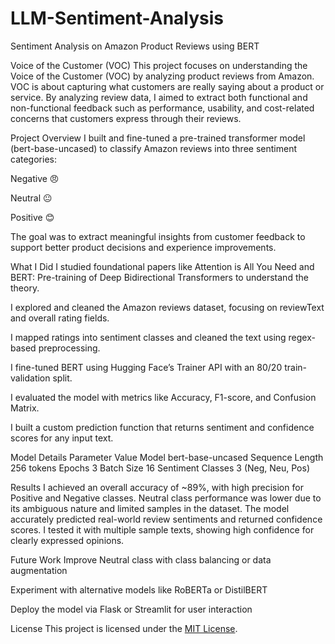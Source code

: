 # LLM-Sentiment-Analysis
Sentiment Analysis on Amazon Product Reviews using BERT

Voice of the Customer (VOC)
This project focuses on understanding the Voice of the Customer (VOC) by analyzing product reviews from Amazon. VOC is about capturing what customers are really saying about a product or service. By analyzing review data, I aimed to extract both functional and non-functional feedback such as performance, usability, and cost-related concerns that customers express through their reviews.

Project Overview
I built and fine-tuned a pre-trained transformer model (bert-base-uncased) to classify Amazon reviews into three sentiment categories:

Negative 😠

Neutral 😐

Positive 😊

The goal was to extract meaningful insights from customer feedback to support better product decisions and experience improvements.

What I Did
 I studied foundational papers like Attention is All You Need and BERT: Pre-training of Deep Bidirectional Transformers to understand the theory.

 I explored and cleaned the Amazon reviews dataset, focusing on reviewText and overall rating fields.

 I mapped ratings into sentiment classes and cleaned the text using regex-based preprocessing.

 I fine-tuned BERT using Hugging Face’s Trainer API with an 80/20 train-validation split.

 I evaluated the model with metrics like Accuracy, F1-score, and Confusion Matrix.

 I built a custom prediction function that returns sentiment and confidence scores for any input text.

 Model Details
  Parameter	Value
  Model	bert-base-uncased
  Sequence Length	256 tokens
  Epochs	3
  Batch Size	16
  Sentiment Classes	3 (Neg, Neu, Pos)

  Results
I achieved an overall accuracy of ~89%, with high precision for Positive and Negative classes. Neutral class performance was lower due to its ambiguous nature and limited samples in the dataset.
The model accurately predicted real-world review sentiments and returned confidence scores. I tested it with multiple sample texts, showing high confidence for clearly expressed opinions.

Future Work
Improve Neutral class with class balancing or data augmentation

Experiment with alternative models like RoBERTa or DistilBERT

Deploy the model via Flask or Streamlit for user interaction

License
This project is licensed under the [MIT License]([url](https://github.com/abshilpa/LLM---Sentiment-Analysis?tab=MIT-1-ov-file)).




